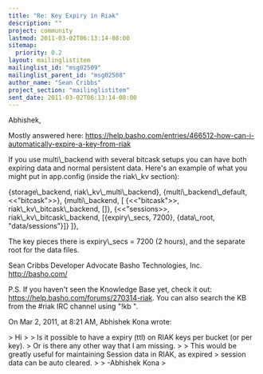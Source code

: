 ```yaml
---
title: "Re: Key Expiry in Riak"
description: ""
project: community
lastmod: 2011-03-02T06:13:14-08:00
sitemap:
  priority: 0.2
layout: mailinglistitem
mailinglist_id: "msg02509"
mailinglist_parent_id: "msg02508"
author_name: "Sean Cribbs"
project_section: "mailinglistitem"
sent_date: 2011-03-02T06:13:14-08:00
---
```



Abhishek,

Mostly answered here: 
https://help.basho.com/entries/466512-how-can-i-automatically-expire-a-key-from-riak

If you use multi\\_backend with several bitcask setups you can have both expiring 
data and normal persistent data. Here's an example of what you might put in 
app.config (inside the riak\\_kv section):

{storage\\_backend, riak\\_kv\\_multi\\_backend},
{multi\\_backend\\_default, &lt;&lt;"bitcask"&gt;&gt;},
{multi\\_backend, [
 {&lt;&lt;"bitcask"&gt;&gt;, riak\\_kv\\_bitcask\\_backend, []},
 {&lt;&lt;"sessions&gt;&gt;, riak\\_kv\\_bitcask\\_backend, [{expiry\\_secs, 7200}, 
{data\\_root, "data/sessions"}]}
]},

The key pieces there is expiry\\_secs = 7200 (2 hours), and the separate root for 
the data files.

Sean Cribbs 
Developer Advocate
Basho Technologies, Inc.
http://basho.com/


P.S. If you haven't seen the Knowledge Base yet, check it out: 
https://help.basho.com/forums/270314-riak. You can also search the KB from the 
#riak IRC channel using "!kb ".

On Mar 2, 2011, at 8:21 AM, Abhishek Kona wrote:

&gt; Hi
&gt; 
&gt; Is it possible to have a expiry (ttl) on RIAK keys per bucket (or per key).
&gt; Or is there any other way that I am missing.
&gt; 
&gt; This would be greatly useful for maintaining Session data in RIAK, as expired 
&gt; session data can be auto cleared.
&gt; 
&gt; -Abhishek Kona
&gt; 
